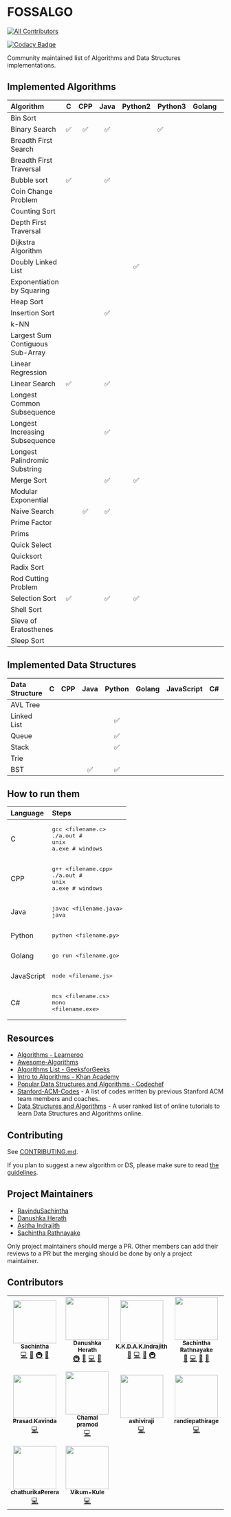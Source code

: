 # FOSSALGO
<!-- ALL-CONTRIBUTORS-BADGE:START - Do not remove or modify this section -->
[![All Contributors](https://img.shields.io/badge/all_contributors-16-orange.svg?style=flat-square)](#contributors-)
<!-- ALL-CONTRIBUTORS-BADGE:END -->

[![Codacy Badge](https://api.codacy.com/project/badge/Grade/da769e49c17d4ef0807ab18b3cfd026c)](https://app.codacy.com/gh/FOSS-UCSC/FOSSALGO?utm_source=github.com&utm_medium=referral&utm_content=FOSS-UCSC/FOSSALGO&utm_campaign=Badge_Grade)

Community maintained list of Algorithms and Data Structures implementations.

## Implemented Algorithms

| Algorithm                        | C                  | CPP                | Java               | Python2            | Python3            | Golang | JavaScript | C#    | TypeScript |
| :---                             | :---:              | :---:              | :---:              | :---:              | :---               | :---:  | :---:      | :---: | :---:      |
| Bin Sort                         |                    |                    |                    |                    |                    |        |            |       |            |
| Binary Search                    | :white_check_mark: | :white_check_mark: | :white_check_mark: |                    | :white_check_mark: |        |            |       |            |
| Breadth First Search             |                    |                    |                    |                    |                    |        |            |       |            |
| Breadth First Traversal          |                    |                    |                    |                    |                    |        |            |       |            |
| Bubble sort                      | :white_check_mark: |                    | :white_check_mark: |                    |                    |        |            |       |            |
| Coin Change Problem              |                    |                    |                    |                    |                    |        |            |       |            |
| Counting Sort                    |                    |                    |                    |                    |                    |        |            |       |            |
| Depth First Traversal            |                    |                    |                    |                    |                    |        |            |       |            |
| Dijkstra Algorithm               |                    |                    |                    |                    |                    |        |            |       |            |
| Doubly Linked List               |                    |                    |                    | :white_check_mark: |                    |        |            |       |            |
| Exponentiation by Squaring       |                    |                    |                    |                    |                    |        |            |       |            |
| Heap Sort                        |                    |                    |                    |                    |                    |        |            |       |            |
| Insertion Sort                   |                    |                    | :white_check_mark: |                    |                    |        |            |       |            |
| k-NN                             |                    |                    |                    |                    |                    |        |            |       |            |
| Largest Sum Contiguous Sub-Array |                    |                    |                    |                    |                    |        |            |       |            |
| Linear Regression                |                    |                    |                    |                    |                    |        |            |       |            |
| Linear Search                    | :white_check_mark: |                    | :white_check_mark: |                    |                    |        |            |       |            |
| Longest Common Subsequence       |                    |                    |                    |                    |                    |        |            |       |            |
| Longest Increasing Subsequence   |                    |                    | :white_check_mark: |                    |                    |        |            |       |            |
| Longest Palindromic Substring    |                    |                    |                    |                    |                    |        |            |       |            |
| Merge Sort                       |                    |                    | :white_check_mark: | :white_check_mark: |                    |        |            |       |            |
| Modular Exponential              |                    |                    |                    |                    |                    |        |            |       |            |
| Naive Search                     |                    | :white_check_mark: | :white_check_mark: |                    |                    |        |            |       |            |
| Prime Factor                     |                    |                    |                    |                    |                    |        |            |       |            |
| Prims                            |                    |                    |                    |                    |                    |        |            |       |            |
| Quick Select                     |                    |                    |                    |                    |                    |        |            |       |            |
| Quicksort                        |                    |                    |                    |                    |                    |        |            |       |            |
| Radix Sort                       |                    |                    |                    |                    |                    |        |            |       |            |
| Rod Cutting Problem              |                    |                    |                    |                    |                    |        |            |       |            |
| Selection Sort                   | :white_check_mark: |                    | :white_check_mark: | :white_check_mark: |                    |        |            |       |            |
| Shell Sort                       |                    |                    |                    |                    |                    |        |            |       |            |
| Sieve of Eratosthenes            |                    |                    |                    |                    |                    |        |            |       |            |
| Sleep Sort                       |                    |                    |                    |                    |                    |        |            |       |            |

## Implemented Data Structures

| Data Structure | C     | CPP   | Java               | Python             | Golang | JavaScript | C#    | TypeScript |
| :---           | :---: | :---: | :---:              | :---:              | :---:  | :---:      | :---: | :---:      |
| AVL Tree       |       |       |                    |                    |        |            |       |            |
| Linked List    |       |       |                    | :white_check_mark: |        |            |       |            |
| Queue          |       |       |                    | :white_check_mark: |        |            |       |            |
| Stack          |       |       |                    | :white_check_mark: |        |            |       |            |
| Trie           |       |       |                    |                    |        |            |       |            |
| BST            |       |       | :white_check_mark: | :white_check_mark: |        |            |       |            |

## How to run them

| Language   | Steps                                                              |
| :---       | :---                                                               |
| C          | <pre>gcc <filename.c><br>./a.out  # unix<br>a.exe  # windows</pre> |
| CPP        | <pre>g++ <filename.cpp><br>./a.out # unix<br>a.exe # windows</pre> |
| Java       | <pre>javac <filename.java><br>java <filename></pre>                |
| Python     | <pre>python <filename.py></pre>                                    |
| Golang     | <pre>go run <filename.go></pre>                                    |
| JavaScript | <pre>node <filename.js></pre>                                      |
| C#         | <pre>mcs <filename.cs><br/>mono <filename.exe></pre>               |

## Resources

*   [Algorithms - Learneroo](https://www.learneroo.com/subjects/8)
*   [Awesome-Algorithms](https://github.com/tayllan/awesome-algorithms)
*   [Algorithms List - GeeksforGeeks](http://www.geeksforgeeks.org/fundamentals-of-algorithms/)
*   [Intro to Algorithms - Khan Academy](https://www.khanacademy.org/computing/computer-science/algorithms)
*   [Popular Data Structures and Algorithms - Codechef](https://discuss.codechef.com/questions/48877/data-structures-and-algorithms)
*   [Stanford-ACM-Codes](https://github.com/jaehyunp/stanfordacm) - A list of codes written by previous Stanford ACM team members and coaches.
*   [Data Structures and Algorithms](https://hackr.io/tutorials/learn-data-structures-algorithms) - A user ranked list of online tutorials to learn Data Structures and Algorithms online. 

## Contributing

See [CONTRIBUTING.md](CONTRIBUTING.md).

If you plan to suggest a new algorithm or DS, please make sure to read [the guidelines](CONTRIBUTING.md#sa).

## Project Maintainers

*   [RavinduSachintha](https://github.com/RavinduSachintha)
*   [Danushka Herath](https://github.com/danushka96)
*   [Asitha Indrajith](https://github.com/AsithaIndrajith)
*   [Sachintha Rathnayake](https://github.com/Sacheerc)

Only project maintainers should merge a PR. Other members can add their reviews to a PR but the merging should be done by only a project maintainer.

## Contributors

<!-- ALL-CONTRIBUTORS-LIST:START - Do not remove or modify this section -->
<!-- prettier-ignore-start -->
<!-- markdownlint-disable -->
<table>
  <tr>
    <td align="center"><a href="https://github.com/RavinduSachintha"><img src="https://avatars3.githubusercontent.com/u/25032998?v=4?s=100" width="100px;" alt=""/><br /><sub><b>Sachintha</b></sub></a><br /><a href="https://github.com/FOSS-UCSC/FOSSALGO/commits?author=RavinduSachintha" title="Code">💻</a> <a href="https://github.com/FOSS-UCSC/FOSSALGO/commits?author=RavinduSachintha" title="Documentation">📖</a> <a href="#infra-RavinduSachintha" title="Infrastructure (Hosting, Build-Tools, etc)">🚇</a> <a href="https://github.com/FOSS-UCSC/FOSSALGO/pulls?q=is%3Apr+reviewed-by%3ARavinduSachintha" title="Reviewed Pull Requests">👀</a></td>
    <td align="center"><a href="https://danushka96.github.io/"><img src="https://avatars3.githubusercontent.com/u/12469768?v=4?s=100" width="100px;" alt=""/><br /><sub><b>Danushka Herath</b></sub></a><br /><a href="#infra-Danushka96" title="Infrastructure (Hosting, Build-Tools, etc)">🚇</a> <a href="#question-Danushka96" title="Answering Questions">💬</a> <a href="https://github.com/FOSS-UCSC/FOSSALGO/commits?author=Danushka96" title="Code">💻</a> <a href="#ideas-Danushka96" title="Ideas, Planning, & Feedback">🤔</a></td>
    <td align="center"><a href="http://ucsc.cmb.ac.lk/"><img src="https://avatars2.githubusercontent.com/u/25387297?v=4?s=100" width="100px;" alt=""/><br /><sub><b>K.K.D.A.K.Indrajith</b></sub></a><br /><a href="#question-AsithaIndrajith" title="Answering Questions">💬</a> <a href="https://github.com/FOSS-UCSC/FOSSALGO/commits?author=AsithaIndrajith" title="Code">💻</a> <a href="#design-AsithaIndrajith" title="Design">🎨</a> <a href="#infra-AsithaIndrajith" title="Infrastructure (Hosting, Build-Tools, etc)">🚇</a></td>
    <td align="center"><a href="https://github.com/Sacheerc"><img src="https://avatars1.githubusercontent.com/u/29378743?v=4?s=100" width="100px;" alt=""/><br /><sub><b>Sachintha  Rathnayake</b></sub></a><br /><a href="#question-Sacheerc" title="Answering Questions">💬</a> <a href="https://github.com/FOSS-UCSC/FOSSALGO/commits?author=Sacheerc" title="Code">💻</a> <a href="https://github.com/FOSS-UCSC/FOSSALGO/issues?q=author%3ASacheerc" title="Bug reports">🐛</a> <a href="https://github.com/FOSS-UCSC/FOSSALGO/pulls?q=is%3Apr+reviewed-by%3ASacheerc" title="Reviewed Pull Requests">👀</a></td>
    <td align="center"><a href="https://github.com/ov1n"><img src="https://avatars3.githubusercontent.com/u/39676588?v=4?s=100" width="100px;" alt=""/><br /><sub><b>ov1n</b></sub></a><br /><a href="https://github.com/FOSS-UCSC/FOSSALGO/commits?author=ov1n" title="Code">💻</a> <a href="https://github.com/FOSS-UCSC/FOSSALGO/commits?author=ov1n" title="Documentation">📖</a></td>
    <td align="center"><a href="https://github.com/nandulaperera"><img src="https://avatars3.githubusercontent.com/u/35824376?v=4?s=100" width="100px;" alt=""/><br /><sub><b>Nandula Perera</b></sub></a><br /><a href="https://github.com/FOSS-UCSC/FOSSALGO/commits?author=nandulaperera" title="Code">💻</a></td>
    <td align="center"><a href="https://github.com/uruwanara"><img src="https://avatars3.githubusercontent.com/u/47467769?v=4?s=100" width="100px;" alt=""/><br /><sub><b>uruwanara</b></sub></a><br /><a href="https://github.com/FOSS-UCSC/FOSSALGO/commits?author=uruwanara" title="Code">💻</a></td>
  </tr>
  <tr>
    <td align="center"><a href="https://github.com/ppkavinda"><img src="https://avatars3.githubusercontent.com/u/25345940?v=4?s=100" width="100px;" alt=""/><br /><sub><b>Prasad Kavinda</b></sub></a><br /><a href="https://github.com/FOSS-UCSC/FOSSALGO/commits?author=ppkavinda" title="Code">💻</a></td>
    <td align="center"><a href="https://github.com/chamalpramod96"><img src="https://avatars0.githubusercontent.com/u/43033924?v=4?s=100" width="100px;" alt=""/><br /><sub><b>Chamal pramod </b></sub></a><br /><a href="https://github.com/FOSS-UCSC/FOSSALGO/commits?author=chamalpramod96" title="Code">💻</a></td>
    <td align="center"><a href="https://github.com/ashiviraji"><img src="https://avatars3.githubusercontent.com/u/46102737?v=4?s=100" width="100px;" alt=""/><br /><sub><b>ashiviraji</b></sub></a><br /><a href="https://github.com/FOSS-UCSC/FOSSALGO/commits?author=ashiviraji" title="Code">💻</a></td>
    <td align="center"><a href="https://github.com/randiepathirage"><img src="https://avatars0.githubusercontent.com/u/52100121?v=4?s=100" width="100px;" alt=""/><br /><sub><b>randiepathirage</b></sub></a><br /><a href="https://github.com/FOSS-UCSC/FOSSALGO/commits?author=randiepathirage" title="Code">💻</a></td>
    <td align="center"><a href="https://github.com/AmithLiyanage"><img src="https://avatars0.githubusercontent.com/u/31045647?v=4?s=100" width="100px;" alt=""/><br /><sub><b>AmithLiyanage</b></sub></a><br /><a href="https://github.com/FOSS-UCSC/FOSSALGO/commits?author=AmithLiyanage" title="Code">💻</a></td>
    <td align="center"><a href="https://github.com/ChamikaD97"><img src="https://avatars2.githubusercontent.com/u/56592121?v=4?s=100" width="100px;" alt=""/><br /><sub><b>Chamika Deshan Jayasingha</b></sub></a><br /><a href="https://github.com/FOSS-UCSC/FOSSALGO/commits?author=ChamikaD97" title="Code">💻</a></td>
    <td align="center"><a href="https://shehand.github.io/"><img src="https://avatars1.githubusercontent.com/u/25993584?v=4?s=100" width="100px;" alt=""/><br /><sub><b>Shehan Dhaleesha</b></sub></a><br /><a href="https://github.com/FOSS-UCSC/FOSSALGO/commits?author=shehand" title="Code">💻</a></td>
  </tr>
  <tr>
    <td align="center"><a href="https://github.com/chathurikaPerera"><img src="https://avatars1.githubusercontent.com/u/53117315?v=4?s=100" width="100px;" alt=""/><br /><sub><b>chathurikaPerera</b></sub></a><br /><a href="https://github.com/FOSS-UCSC/FOSSALGO/commits?author=chathurikaPerera" title="Code">💻</a></td>
    <td align="center"><a href="https://github.com/Vikum-Kule"><img src="https://avatars0.githubusercontent.com/u/56560837?v=4?s=100" width="100px;" alt=""/><br /><sub><b>Vikum-Kule</b></sub></a><br /><a href="https://github.com/FOSS-UCSC/FOSSALGO/commits?author=Vikum-Kule" title="Code">💻</a></td>
  </tr>
</table>

<!-- markdownlint-restore -->
<!-- prettier-ignore-end -->

<!-- ALL-CONTRIBUTORS-LIST:END -->
